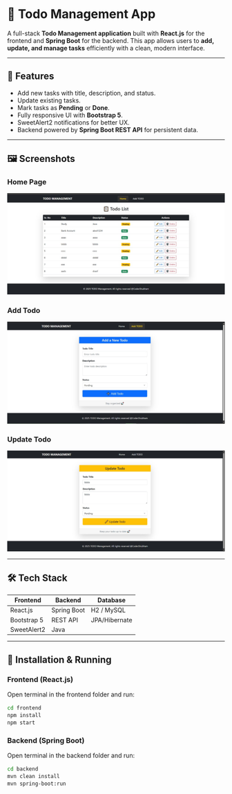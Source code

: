 # 📝 Todo Management App

A full-stack **Todo Management application** built with **React.js** for the frontend and **Spring Boot** for the backend. This app allows users to **add, update, and manage tasks** efficiently with a clean, modern interface.

---

## 📌 Features

- Add new tasks with title, description, and status.  
- Update existing tasks.  
- Mark tasks as **Pending** or **Done**.  
- Fully responsive UI with **Bootstrap 5**.  
- SweetAlert2 notifications for better UX.  
- Backend powered by **Spring Boot REST API** for persistent data.

---

## 🖼 Screenshots

### Home Page
![Home](./Home.jpg)

### Add Todo
![AddTodo](./AddTodo.jpg)

### Update Todo
![Update](./Update.jpg)

---

## 🛠 Tech Stack

| Frontend       | Backend       | Database       |
|----------------|---------------|----------------|
| React.js       | Spring Boot   | H2 / MySQL     |
| Bootstrap 5    | REST API      | JPA/Hibernate  |
| SweetAlert2    | Java          |                |

---

## 🚀 Installation & Running

### Frontend (React.js)
Open terminal in the frontend folder and run:
```bash
cd frontend
npm install
npm start
```

### Backend (Spring Boot)
Open terminal in the backend folder and run:

```bash
cd backend
mvn clean install
mvn spring-boot:run




